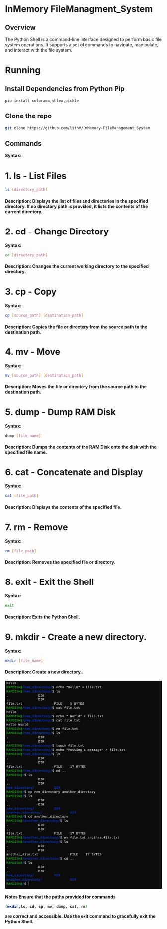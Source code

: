 # InMemory FileManagment_System

## Overview

The Python Shell is a command-line interface designed to perform basic file system operations. It supports a set of commands to navigate, manipulate, and interact with the file system.
# Running

## Install Dependencies from Python Pip

```bash
pip install colorama,shlex,pickle
```

## Clone the repo

```bash
git clone https://github.com/lithV/InMemory-FileManagement_System
```
## Commands
   **Syntax:**
# 1. ls - List Files
```bash
ls [directory_path]
```
<h4> 
  Description:
  Displays the list of files and directories in the specified directory. If no directory path is provided, it lists the contents of the current directory.</h4>

# 2. cd - Change Directory
**Syntax:**
```bash
cd [directory_path]
```
<h4>Description:
Changes the current working directory to the specified directory.</h4>

# 3. cp - Copy
**Syntax:**
```bash
cp [source_path] [destination_path]
```
<h4>Description:
Copies the file or directory from the source path to the destination path.</h4>


# 4. mv - Move
**Syntax:**
```bash
mv [source_path] [destination_path]
```
<h4>Description:
Moves the file or directory from the source path to the destination path.</h4>

# 5. dump - Dump RAM Disk
**Syntax:**
```bash
dump [file_name]
```
<h4>Description:
Dumps the contents of the RAM Disk onto the disk with the specified file name.</h4>

# 6. cat - Concatenate and Display
**Syntax:**
```bash
cat [file_path]
```
<h4>Description:
Displays the contents of the specified file.</h4>

# 7. rm - Remove
**Syntax:**
```bash
rm [file_path]
```
<h4>Description:
Removes the specified file or directory.</h4>

# 8. exit - Exit the Shell
**Syntax:**
```bash
exit
```
<h4>Description:
Exits the Python Shell.<h4>

# 9. mkdir - Create a new directory.
**Syntax:**
```bash
mkdir [file_name]
```
<h4>Description:
Create a new directory..<h4>

![File System Image](https://github.com/lithV/InMemory-FileManagement_System/blob/main/img.jpg)

**Notes
Ensure that the paths provided for commands**
```bash
(mkdir,ls, cd, cp, mv, dump, cat, rm)
```
**are correct and accessible.
Use the exit command to gracefully exit the Python Shell.**
